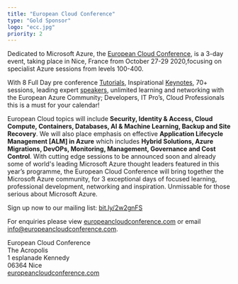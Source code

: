 ```yaml
---
title: "European Cloud Conference"
type: "Gold Sponsor"
logo: "ecc.jpg"
priority: 2
---
```


Dedicated to Microsoft Azure, the [European Cloud Conference](https://europeancloudconference.com/), is a 3-day event, taking place in Nice, France from October 27-29 2020,focusing on specialist Azure sessions from levels 100-400.

With 8 Full Day pre conference [Tutorials](https://europeancloudconference.com/tutorials/), Inspirational [Keynotes](https://europeancloudconference.com/conference/keynotes/), 70+ sessions, leading expert [speakers](https://europeancloudconference.com/conference/speakers/), unlimited learning and networking with the European Azure Community;  Developers, IT Pro’s, Cloud Professionals this is a must for your calendar! 

European Cloud topics will include **Security, Identity & Access, Cloud Compute, Containers, Databases, AI & Machine Learning, Backup and Site Recovery**. We will also place emphasis on effective **Application Lifecycle Management [ALM] in Azure** which includes **Hybrid Solutions, Azure Migrations, DevOPs, Monitoring, Management, Governance and Cost Control**. With cutting edge sessions to be announced soon and already some of world's leading Microsoft Azure thought leaders featured in this year’s programme, the European Cloud Conference will bring together the Microsoft Azure community, for 3 exceptional days of focused learning, professional development, networking and inspiration. Unmissable for those serious about Microsoft Azure. 

Sign up now to our mailing list: [bit.ly/2w2gnFS](https://bit.ly/2w2gnFS)

For enquiries please view [europeancloudconference.com](https://europeancloudconference.com) or email [info@europeancloudconference.com](mailto:info@europeancloudconference.com).

European Cloud Conference  
The Acropolis  
1 esplanade Kennedy  
06364 Nice  
[europeancloudconference.com](https://europeancloudconference.com)
